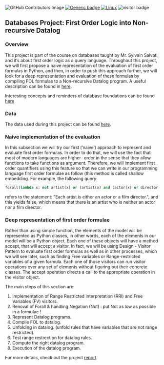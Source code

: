 ![GitHub Contributors Image](https://contrib.rocks/image?repo=o-ikne/Database-Project-FOL)
[![Generic badge](https://img.shields.io/badge/Made_With-Python-<COLOR>.svg)](https://shields.io/)
[![Linux](https://svgshare.com/i/Zhy.svg)](https://svgshare.com/i/Zhy.svg)
![visitor badge](https://visitor-badge.glitch.me/badge?page_id=o-ikne.Database-Project-FOL)

## __Databases Project: First Order Logic into Non-recursive Datalog__

### __Overview__

This project is part of the course on databases taught by Mr. Sylvain Salvati, and it’s about
first order logic as a query language. Throughout this project, we will first propose a naive
representation of the evaluation of first order formulas in Python, and then, in order to push this approach further, we
will look for a deep representation and evaluation of these formulas by compiling FOL formulas to a Non-recursive Datalog program. A useful description can be found in [here](https://www.fil.univ-lille1.fr/~salvati/cours/bdd_M2_ds/fol/fo_evaluation.html).

Interesting concepts and reminders of database foundations can be found [here](http://webdam.inria.fr/Alice/)

### __Data__
The data used during this project can be found [here](https://www.fil.univ-lille1.fr/~salvati/cours/bdd_M2_ds/fol/fo_evaluation.html).

### __Naive implementation of the evaluation__

In this subsection we will try our first (’naive’) approach to represent and evaluate first order
formulas. In order to do that, we will use the fact that most of modern languages are higher-
order in the sense that they allow functions to take functions as argument. Therefore, we will
implement first order quantifiers using this feature so that we can write in our programming
language first order formulae as follow (this method is called shallow embedding. For example, the following query: 

```Python 
forall(lambda x: not artist(x) or (artist(x) and (actor(x) or director(x))))
```

refers to the statement: "Each artist is either an actor or a film director.", and this yields false, which means that there is an artist who is neither an actor nor a film
director.

### __Deep representation of first order formulae__
Rather than using simple function, the elements of the model will be represented as Python
classes, in other words, each of the elements in our model will be a Python object. Each
one of these objects will have a method accept, that will accept a visitor. In fact, we
will be using Design - Visitor Pattern to evaluate first order formulas as well as in other
processes, which we will see later, such as finding Free variables or Range-restricted variables
of a given formula. Each one of those visitors can run visitor operations over any set of
elements without figuring out their concrete classes. The accept operation directs a call to
the appropriate operation in the visitor object.

The main steps of this section are:

1. Implementation of Range Restricted Interpretation (RRI) and Free Variables (FV) visitors.
2. Renoval of Forall & handling Negation (Not) : put Not as low as possible in a formulae !
3. Represent Datalog programs.
4. Compile FOL to datalog.
5. Unfolding in datalog. (unfold rules that have variables that are not range restricted).
6. Test range restrection for datalog rules.
7. Compute the right datalog program.
8. Execution of the datalog program.

For more details, check out the project <a href="Report/DB Project Report - Ikne Omar.pdf" target="_blank"> report</a>.
